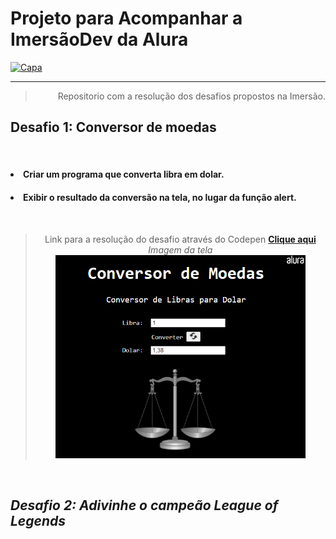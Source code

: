<h1> Projeto para Acompanhar a ImersãoDev da Alura  </h1>

<a href='https://imersao.dev/'><img src="https://pbs.twimg.com/media/Ew2IY6LWgAQceX4.jpg" alt="Capa" width="100%" height='320px'/> </a><hr>

<blockquote align=right>  Repositorio com a resolução dos desafios propostos na Imersão. </blockquote> 

<h2> Desafio 1: Conversor de moedas </h2><br>
<h4><li> Criar um programa que converta libra em dolar.</li></h4>
<h4><li> Exibir o resultado da conversão na tela, no lugar da função alert.</li></h4>
<br>
<blockquote align=center>Link para a resolução do desafio através do Codepen  
<b><a href='https://codepen.io/zThanael/pen/WNRNvzL'> Clique aqui </a></b> <br>
<i> Imagem da tela <i> <br>  <img src="TelaDesafio1.png" alt="Tela do exercicio" width="400px"/></blockquote align=center>
<br> 

<h2> Desafio 2: Adivinhe o campeão League of Legends </h2><br> 
